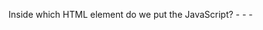 Inside which HTML element do we put the JavaScript?
-<javascript></javascript>
-<java></java>
-<script><script>
-<js><js>


What is the correct JavaScript syntax to change the content of the HTML element below?
            
<p id="demo">This is a demonstration.</p>

-docum.getElnlmetByName("p").inneHTml = "Hello World!";
-#demo.innerHTML = "Hello WOrld!";
-document.getELementBy("demo").innerHtml ="Hello World!";
-docum.getElnlmet("p").inneHTML = "Hello World!";
            
Where is the correct place to insert a JavaScript file?
            
-the <head> section
-the <body> section
-both the <head> section <body> section are correct
-the <h3> section
                        
    
Where is the correct place to insert a JavaScript?
-<script herf="xxx.js">
-<script name="xxx.js">
-<script src="xxx.js">
-<scrip npm="xxx.js">